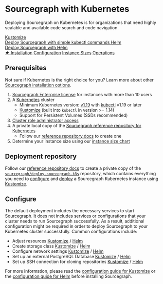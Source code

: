 # Sourcegraph with Kubernetes

<p class="lead">
Deploying Sourcegraph on Kubernetes is for organizations that need highly scalable and available code search and code navigation.
</p>

<div class="getting-started">
  <a href="./kustomize" class="btn btn-primary" alt="Configure">
   <span>Kustomize</span>
   </br>
   Deploy Sourcegraph with simple kubectl commands
  </a>

  <a href="./helm" class="btn" alt="Overlays">
   <span>Helm</span>
   </br>
   Deploy Sourcegraph with Helm
  </a>
</div>

<div class="getting-started">
<a class="btn btn-primary text-center" href="#installation">★ Installation</a>
<a class="btn text-center" href="kustomize/configure">Configuration</a>
<a class="btn text-center" href="../instance-size">Instance Sizes</a>
<a class="btn text-center" href="operations">Operations</a>
</div>

## Prerequisites

Not sure if Kubernetes is the right choice for you? Learn more about other [Sourcegraph installation options](../index.md).

1. [Sourcegraph Enterprise license](kustomize/configure.md#add-license-key) for instances with more than 10 users
2. A [Kubernetes](https://kubernetes.io/) cluster
   - Minimum Kubernetes version: [v1.19](https://kubernetes.io/blog/2020/08/26/kubernetes-release-1.19-accentuate-the-paw-sitive/) with [kubectl](https://kubernetes.io/docs/tasks/tools/install-kubectl/) v1.19 or later
   - [Kustomize](https://kustomize.io/) (built into `kubectl` in version >= 1.14)
   - Support for Persistent Volumes (SSDs recommended)
3. [Cluster role administrator access](https://kubernetes.io/docs/reference/access-authn-authz/rbac/)
4. A private local copy of the [Sourcegraph reference repository for Kubernetes](#deployment-repository)
   - Follow our [reference repository docs](../repositories.md) to create one
5. Determine your instance size using our [instance size chart](../instance-size.md)

## Deployment repository

Follow our [reference repository docs](../repositories.md) to create a private copy of the [`sourcegraph/deploy-sourcegraph-k8s`](https://github.com/sourcegraph/deploy-sourcegraph-k8s/) repository, which contains everything you need to [configure](kustomize/configure.md) and [deploy](kustomize#deploy) a Sourcegraph Kubernetes instance using [Kustomize](kustomize/index.md).

## Configure

The default deployment includes the necessary services to start Sourcegraph. It does not includes services or configurations that your cluster needs to run Sourcegraph successfully. As a result, additional configuration might be required in order to deploy Sourcegraph to your Kubernetes cluster successfully.
Common configurations include:

- Adjust resources [Kustomize](kustomize/configure.md#resources) / [Helm](helm.md#configuration)
- Create storage class [Kustomize](kustomize/configure.md#storage-class) / [Helm](helm.md#cloud-providers-guides)
- Configure network settings [Kustomize](kustomize/configure.md#ingress-controller) / [Helm](helm.md#helm-subcharts)
- Set up an external PostgreSQL Database [Kustomize](kustomize/configure.md#external-services) / [Helm](helm.md#using-external-postgresql-databases)
- Set up SSH connection for cloning repositories [Kustomize](kustomize/configure.md#ssh-for-cloning) / [Helm](helm.md#using-ssh-to-clone-repositories)

For more information, please read the [configuration guide for Kustomize](kustomize/configure.md) or the [configuration guide for Helm](helm.md#configuration) before installing Sourcegraph.

